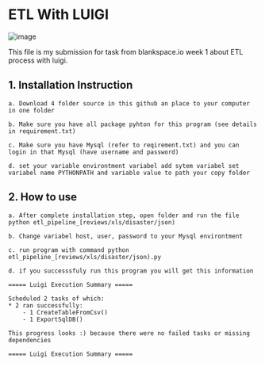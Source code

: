 # **ETL With LUIGI**

![image](https://user-images.githubusercontent.com/55681442/115102355-8ddc9b80-9f74-11eb-9764-76dbdf3e89e2.png)

This file is my submission for task from blankspace.io week 1 about ETL process with luigi.

## 1. Installation Instruction 

    a. Download 4 folder source in this github an place to your computer in one folder  
    
    b. Make sure you have all package pyhton for this program (see details in requirement.txt)
    
    c. Make sure you have Mysql (refer to reqirement.txt) and you can login in that Mysql (have username and password)
    
    d. set your variable environtment variabel add sytem variabel set variabel name PYTHONPATH and variable value to path your copy folder
   
## 2. How to use 

    a. After complete installation step, open folder and run the file python etl_pipeline_[reviews/xls/disaster/json)
    
    b. Change variabel host, user, password to your Mysql environtment
    
    c. run program with command python etl_pipeline_[reviews/xls/disaster/json).py
    
    d. if you successsfuly run this program you will get this information
    
    ===== Luigi Execution Summary =====

    Scheduled 2 tasks of which:
    * 2 ran successfully:
        - 1 CreateTableFromCsv()
        - 1 ExportSqlDB()

    This progress looks :) because there were no failed tasks or missing dependencies

    ===== Luigi Execution Summary =====
